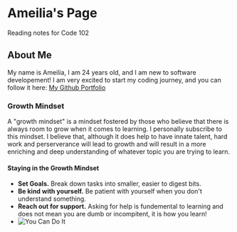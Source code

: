 # Ameilia's Page 
Reading notes for Code 102

## About Me
My name is Ameilia, I am 24 years old, and I am new to software developement! I am very excited to start my coding journey, and you can follow it here:
[My Github Portfolio](https://github.com/AGValdes)

### Growth Mindset 
A "growth mindset" is a mindset fostered by those who believe that there is always room to grow when it comes to learning. I personally subscribe to this mindset. I believe that, although it does help to have innate talent, hard work and perserverance will lead to growth and will result in a more enriching and deep understanding of whatever topic you are trying to learn. 

#### Staying in the Growth Mindset
- **Set Goals.** Break down tasks into smaller, easier to digest bits.
- **Be kind with yourself.** Be patient with yourself when you don't understand something.
- **Reach out for support.** Asking for help is fundemental to learning and does not mean you are dumb or incompitent, it is how you learn!
- ![You Can Do It](https://media1.tenor.com/images/692ae07985fbef659c10cd6ff7625d9a/tenor.gif)




